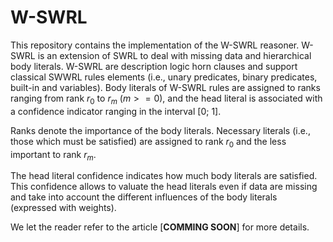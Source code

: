 # W-SWRL
This repository contains the implementation of the W-SWRL reasoner. W-SWRL is an extension of SWRL to deal with missing data and hierarchical body literals. W-SWRL are description logic horn clauses and support classical SWWRL rules elements (i.e., unary predicates, binary predicates, built-in and variables). Body literals of W-SWRL rules are assigned to ranks ranging from rank $r_0$ to $r_m$ ($m >= 0$), and the head literal is associated with a confidence indicator ranging in the interval [0; 1].

Ranks denote the importance of the body literals. Necessary literals (i.e., those which must be satisfied) are assigned to rank $r_0$ and the less important to rank $r_m$.

The head literal confidence indicates how much body literals are satisfied. This confidence allows to valuate the head literals even if data are missing and take into account the different influences of the body literals (expressed with weights).

We let the reader refer to the article [**COMMING SOON**] for more details.
